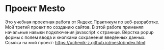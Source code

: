 # Проект Mesto
Это учебная проектная работа от Яндекс.Практикум по веб-разработке.
Мой третий проект по созданию сайтов. В этой работе применял начальные навыки подключения javascript к странице. Вёрстка popup формы с полем ввода и кнопками сохранения введённых данных.
Ссылка на мой проект: https://uchenik-z.github.io/mesto/index.html